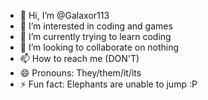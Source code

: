 - 👋 Hi, I’m @Galaxor113
- 👀 I’m interested in coding and games
- 🌱 I’m currently trying to learn coding 
- 💞️ I’m looking to collaborate on nothing
- 📫 How to reach me (DON'T)
- 😄 Pronouns: They/them/it/its
- ⚡ Fun fact: Elephants are unable to jump :P

<!---
Galaxor113/Galaxor113 is a ✨ special ✨ repository because its `README.md` (this file) appears on your GitHub profile.
You can click the Preview link to take a look at your changes.
--->
